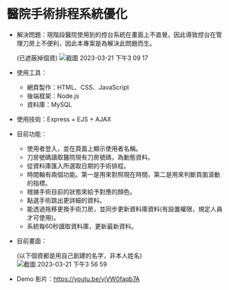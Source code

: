 # 醫院手術排程系統優化 
* 解決問題：現階段醫院使用到的控台系統在畫面上不直覺，因此導致控台在管理刀房上不便利，因此本專案是為解決此問題而生。
 
   (已遮蔽掉個資)
   ![截圖 2023-03-21 下午3 09 17](https://user-images.githubusercontent.com/75659334/226545969-68353e72-4c66-4102-90eb-75ae82375cef.png)
 

* 使用工具：
  * 網頁製作：HTML、CSS、JavaScript
  * 後端框架：Node.js
  * 資料庫：MySQL
  
* 使用技術：Express + EJS + AJAX

* 目前功能：
  * 使用者登入，並在頁面上顯示使用者名稱。
  * 刀房號碼讀取醫院現有刀房號碼，為動態資料。
  * 從資料庫匯入所選取日期的手術排程。
  * 時間軸有兩個功能。第一是用來對照現在時間，第二是用來判斷頁面滾動的指標。
  * 根據手術目前的狀態來給予對應的顏色。
  * 點選手術跳出更詳細的資料。
  * 能透過拖移更換手術刀房，並同步更新資料庫資料(有設置權限，規定人員才可使用)。
  * 系統每60秒讀取資料庫，更新最新資料。
  
* 目前畫面：

    (以下個資都是用自己創建的名字，非本人姓名)
    ![截圖 2023-03-21 下午3 56 59](https://user-images.githubusercontent.com/75659334/226546723-f8a7fb11-1d78-448b-b9b4-67fb43f62e16.png)

  
* Demo 影片：https://youtu.be/vjVW0faqb7A
  
